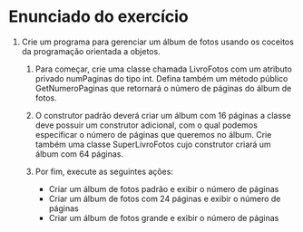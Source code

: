 # Enunciado do exercício

1. Crie um programa para gerenciar um álbum de fotos usando os coceitos da programação orientada a objetos. 

	1. Para começar, crie uma classe chamada LivroFotos com um atributo privado numPaginas do tipo int. Defina também um método público GetNumeroPaginas que retornará o número de páginas do álbum de fotos.

	2. O construtor padrão deverá criar um álbum com 16 páginas a classe deve possuir um construtor adicional, com o qual podemos especificar o número de páginas que queremos no álbum. Crie também uma classe SuperLivroFotos cujo construtor criará um álbum com 64 páginas.

	3. Por fim, execute as seguintes ações:
		- Criar um álbum de fotos padrão e exibir o número de páginas 
		- Criar um álbum de fotos com 24 páginas e exibir o número de páginas 
		- Criar um álbum de fotos grande e exibir o número de páginas